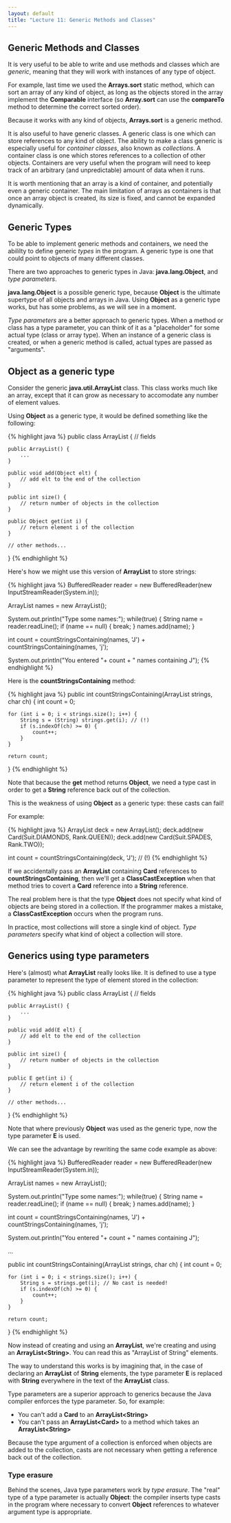 ```yaml
---
layout: default
title: "Lecture 11: Generic Methods and Classes"
---
```


## Generic Methods and Classes

It is very useful to be able to write and use methods and classes which are *generic*, meaning that they will work with instances of any type of object.

For example, last time we used the **Arrays.sort** static method, which can sort an array of any kind of object, as long as the objects stored in the array implement the **Comparable** interface (so **Array.sort** can use the **compareTo** method to determine the correct sorted order).

Because it works with any kind of objects, **Arrays.sort** is a generic method.

It is also useful to have generic classes. A generic class is one which can store references to any kind of object. The ability to make a class generic is especially useful for *container classes*, also known as *collections*. A container class is one which stores references to a collection of other objects. Containers are very useful when the program will need to keep track of an arbitrary (and unpredictable) amount of data when it runs.

It is worth mentioning that an array is a kind of container, and potentially even a generic container. The main limitation of arrays as containers is that once an array object is created, its size is fixed, and cannot be expanded dynamically.

## Generic Types

To be able to implement generic methods and containers, we need the abililty to define generic *types* in the program. A generic type is one that could point to objects of many different classes.

There are two approaches to generic types in Java: **java.lang.Object**, and *type parameters*.

**java.lang.Object** is a possible generic type, because **Object** is the ultimate supertype of all objects and arrays in Java. Using **Object** as a generic type works, but has some problems, as we will see in a moment.

*Type parameters* are a better approach to generic types. When a method or class has a type parameter, you can think of it as a "placeholder" for some actual type (class or array type). When an instance of a generic class is created, or when a generic method is called, actual types are passed as "arguments".

## Object as a generic type

Consider the generic **java.util.ArrayList** class. This class works much like an array, except that it can grow as necessary to accomodate any number of element values.

Using **Object** as a generic type, it would be defined something like the following:

{% highlight java %}
public class ArrayList {
    // fields

    public ArrayList() {
        ...
    }

    public void add(Object elt) {
        // add elt to the end of the collection
    }

    public int size() {
        // return number of objects in the collection
    }

    public Object get(int i) {
        // return element i of the collection
    }

    // other methods...
}
{% endhighlight %}

Here's how we might use this version of **ArrayList** to store strings:

{% highlight java %}
BufferedReader reader = new BufferedReader(new InputStreamReader(System.in));

ArrayList names = new ArrayList();

System.out.println("Type some names:");
while(true) {
    String name = reader.readLine();
    if (name == null) {
        break;
    }
    names.add(name);
}

int count =
    countStringsContaining(names, 'J') +
    countStringsContaining(names, 'j');

System.out.println("You entered "+ count + " names containing J");
{% endhighlight %}

Here is the **countStringsContaining** method:

{% highlight java %}
public int countStringsContaining(ArrayList strings, char ch) {
    int count = 0;

    for (int i = 0; i < strings.size(); i++) {
        String s = (String) strings.get(i); // (!)
        if (s.indexOf(ch) >= 0) {
            count++;
        }
    }

    return count;
}
{% endhighlight %}

Note that because the **get** method returns **Object**, we need a type cast in order to get a **String** reference back out of the collection.

This is the weakness of using **Object** as a generic type: these casts can fail!

For example:

{% highlight java %}
ArrayList deck = new ArrayList();
deck.add(new Card(Suit.DIAMONDS, Rank.QUEEN));
deck.add(new Card(Suit.SPADES, Rank.TWO));

int count = countStringsContaining(deck, 'J'); // (!)
{% endhighlight %}

If we accidentally pass an **ArrayList** containing **Card** references to **countStringsContaining**, then we'll get a **ClassCastException** when that method tries to covert a **Card** reference into a **String** reference.

The real problem here is that the type **Object** does not specify what kind of objects are being stored in a collection. If the programmer makes a mistake, a **ClassCastException** occurs when the program runs.

In practice, most collections will store a single kind of object. *Type parameters* specify what kind of object a collection will store.

## Generics using type parameters

Here's (almost) what **ArrayList** really looks like. It is defined to use a type parameter to represent the type of element stored in the collection:

{% highlight java %}
public class ArrayList<E> {
    // fields

    public ArrayList() {
        ...
    }

    public void add(E elt) {
        // add elt to the end of the collection
    }

    public int size() {
        // return number of objects in the collection
    }

    public E get(int i) {
        // return element i of the collection
    }

    // other methods...
}
{% endhighlight %}

Note that where previously **Object** was used as the generic type, now the type parameter **E** is used.

We can see the advantage by rewriting the same code example as above:

{% highlight java %}
BufferedReader reader = new BufferedReader(new InputStreamReader(System.in));

ArrayList<String> names = new ArrayList<String>();

System.out.println("Type some names:");
while(true) {
    String name = reader.readLine();
    if (name == null) {
        break;
    }
    names.add(name);
}

int count =
    countStringsContaining(names, 'J') +
    countStringsContaining(names, 'j');

System.out.println("You entered "+ count + " names containing J");

...

public int countStringsContaining(ArrayList<String> strings, char ch) {
    int count = 0;

    for (int i = 0; i < strings.size(); i++) {
        String s = strings.get(i); // No cast is needed!
        if (s.indexOf(ch) >= 0) {
            count++;
        }
    }

    return count;
}
{% endhighlight %}

Now instead of creating and using an **ArrayList**, we're creating and using an **ArrayList&lt;String&gt;**. You can read this as "ArrayList of String" elements.

The way to understand this works is by imagining that, in the case of declaring an **ArrayList** of **String** elements, the type parameter **E** is replaced with **String** everywhere in the text of the **ArrayList** class.

Type parameters are a superior approach to generics because the Java compiler enforces the type parameter. So, for example:

-   You can't add a **Card** to an **ArrayList&lt;String&gt;**
-   You can't pass an **ArrayList&lt;Card&gt;** to a method which takes an **ArrayList&lt;String&gt;**

Because the type argument of a collection is enforced when objects are added to the collection, casts are not necessary when getting a reference back out of the collection.

### Type erasure

Behind the scenes, Java type parameters work by *type erasure*. The "real" type of a type parameter is actually **Object**: the compiler inserts type casts in the program where necessary to convert **Object** references to whatever argument type is appropriate.
